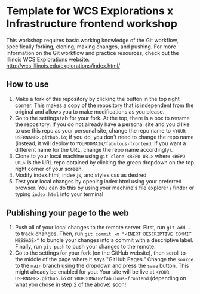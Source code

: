 # Template for WCS Explorations x Infrastructure frontend workshop

This workshop requires basic working knowledge of the Git workflow, specifically forking, cloning, making changes, and pushing. For more information on the Git workflow and practice resources, check out the Illinois WCS Explorations website: http://wcs.illinois.edu/explorations/index.html/

## How to use
1. Make a fork of this repository by clicking the button in the top right corner. This makes a copy of the repository that is independent from the original and allows you to make modifications as you please.
2. Go to the settings tab for your fork. At the top, there is a box to rename the repository. If you do not already have a personal site and you'd like to use this repo as your personal site, change the repo name to `<YOUR USERNAME>.github.io`; if you do, you don't need to change the repo name (instead, it will deploy to `YOURDOMAIN/fabulous-frontend`; if you want a different name for the URL, change the repo name accordingly). 
3. Clone to your local machine using `git clone <REPO URL>` where `<REPO URL>` is the URL repo obtained by clicking the green dropdown on the top right corner of your screen.
4. Modify index.html, index.js, and styles.css as desired
5. Test your local changes by opening index.html using your preferred browser. You can do this by using your machine's file explorer / finder or typing `index.html` into your terminal

## Publishing your page to the web
1. Push all of your local changes to the remote server. First, run `git add .` to track changes. Then, run `git commit -m "<INERT DESCRIPTIVE COMMIT MESSAGE>"` to bundle your changes into a commit with a descriptive label. Finally, run `git push` to push your changes to the remote. 
2. Go to the settings for your fork (on the GitHub website), then scroll to the middle of the page where it says "GitHub Pages." Change the `source` to the `main` branch using the dropdown and press the `save` button. This might already be enabled for you. Your site will be live at `<YOUR USERNAME>.github.io` or `YOURDOMAIN/fabulous-frontend` (depending on what you chose in step 2 of the above) soon!
